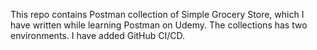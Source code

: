 This repo contains Postman collection of Simple Grocery Store, which I have written while learning Postman on Udemy.
The collections has two environments. I have added GitHub CI/CD.
